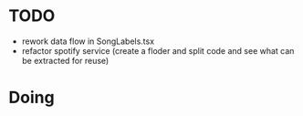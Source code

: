 # TODO

- rework data flow in SongLabels.tsx
- refactor spotify service (create a floder and split code and see what can be extracted for reuse)

# Doing
